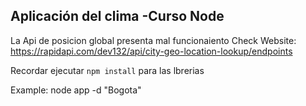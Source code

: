 
## Aplicación del clima -Curso Node


La Api de posicion global presenta mal funcionaiento
Check Website: https://rapidapi.com/dev132/api/city-geo-location-lookup/endpoints

Recordar ejecutar ```npm install``` para las lbrerias 

Example: node app -d "Bogota"

